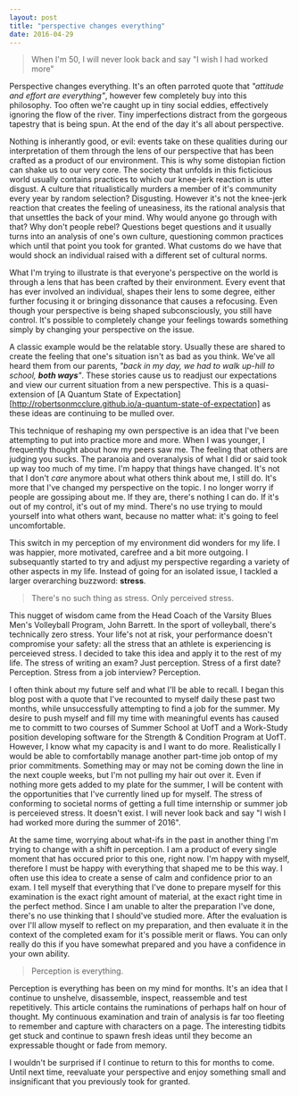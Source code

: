 ```yaml
---
layout: post
title: "perspective changes everything"
date: 2016-04-29
---
```


> When I'm 50, I will never look back and say "I wish I had worked more"

Perspective changes everything. It's an often parroted quote that _"attitude and effort are everything"_, however few completely buy into this philosophy. Too often we're caught up in tiny social eddies, effectively ignoring the flow of the river. Tiny imperfections distract from the gorgeous tapestry that is being spun. At the end of the day it's all about perspective. 

Nothing is inherantly good, or evil: events take on these qualities during our interpretation of them through the lens of our perspective that has been crafted as a product of our environment. This is why some distopian fiction can shake us to our very core. The society that unfolds in this ficticious world usually contains practices to which our knee-jerk reaction is utter disgust. A culture that ritualistically murders a member of it's community every year by random selection? Disgusting. However it's not the knee-jerk reaction that creates the feeling of uneasiness, its the rational analysis that that unsettles the back of your mind. Why would anyone go through with that? Why don't people rebel? Questions beget questions and it usually turns into an analysis of one's own culture, questioning common practices which until that point you took for granted. What customs do we have that would shock an individual raised with a different set of cultural norms. 

What I'm trying to illustrate is that everyone's perspective on the world is through a lens that has been crafted by their environment. Every event that has ever involved an individual, shapes their lens to some degree, either further focusing it or bringing dissonance that causes a refocusing. Even though your perspective is being shaped subconsciously, you still have control. It's possible to completely change your feelings towards something simply by changing your perspective on the issue. 

A classic example would be the relatable story. Usually these are shared to create the feeling that one's situation isn't as bad as you think. We've all heard them from our parents, _"back in my day, we had to walk up-hill to school, **both ways**"_. These stories cause us to readjust our expectations and view our current situation from a new perspective. This is a quasi-extension of [A Quantum State of Expectation][http://robertsonmcclure.github.io/a-quantum-state-of-expectation] as these ideas are continuing to be mulled over. 

This technique of reshaping my own perspective is an idea that I've been attempting to put into practice more and more. When I was younger, I frequently thought about how my peers saw me. The feeling that others are judging you sucks. The paranoia and overanalysis of what I did or said took up way too much of my time. I'm happy that things have changed. It's not that I don't _care_ anymore about what others think about me, I still do. It's more that I've changed my perspective on the topic. I no longer worry if people are gossiping about me. If they are, there's nothing I can do. If it's out of my control, it's out of my mind. There's no use trying to mould yourself into what others want, because no matter what: it's going to feel uncomfortable. 

This switch in my perception of my environment did wonders for my life. I was happier, more motivated, carefree and a bit more outgoing. I subsequantly started to try and adjust my perspective regarding a variety of other aspects in my life. Instead of going for an isolated issue, I tackled a larger overarching buzzword: **stress**. 

> There's no such thing as stress. Only perceived stress. 

This nugget of wisdom came from the Head Coach of the Varsity Blues Men's Volleyball Program, John Barrett. In the sport of volleyball, there's technically zero stress. Your life's not at risk, your performance doesn't compromise your safety: all the stress that an athlete is experiencing is perceieved stress. I decided to take this idea and apply it to the rest of my life. The stress of writing an exam? Just perception. Stress of a first date? Perception. Stress from a job interview? Perception. 

I often think about my future self and what I'll be able to recall. I began this blog post with a quote that I've recounted to myself daily these past two months, while unsuccessfully attempting to find a job for the summer. My desire to push myself and fill my time with meaningful events has caused me to committ to two courses of Summer School at UofT and a Work-Study position developing software for the Strength & Condition Program at UofT. However, I know what my capacity is and I want to do more. Realistically I would be able to comfortablly manage another part-time job ontop of my prior commitments. Something may or may not be coming down the line in the next couple weeks, but I'm not pulling my hair out over it. Even if nothing more gets added to my plate for the summer, I will be content with the opportunities that I've currently lined up for myself. The stress of conforming to societal norms of getting a full time internship or summer job is perceieved stress. It doesn't exist. I will never look back and say "I wish I had worked more during the summer of 2016".

At the same time, worrying about what-ifs in the past in another thing I'm trying to change with a shift in perception. I am a product of every single moment that has occured prior to this one, right now. I'm happy with myself, therefore I must be happy with everything that shaped me to be this way. I often use this idea to create a sense of calm and confidence prior to an exam. I tell myself that everything that I've done to prepare myself for this examination is the exact right amount of material, at the exact right time in the perfect method. Since I am unable to alter the preparation I've done, there's no use thinking that I should've studied more. After the evaluation is over I'll allow myself to reflect on my preparation, and then evaluate it in the context of the completed exam for it's possible merit or flaws. You can only really do this if you have somewhat prepared and you have a confidence in your own ability. 

> Perception is everything. 

Perception is everything has been on my mind for months. It's an idea that I continue to unshelve, disassemble, inspect, reassemble and test repetitively. This article contains the ruminations of perhaps half on hour of thought. My continuous examination and train of analysis is far too fleeting to remember and capture with characters on a page. The interesting tidbits get stuck and continue to spawn fresh ideas until they become an expressable thought or fade from memory. 

I wouldn't be surprised if I continue to return to this for months to come. Until next time, reevaluate your perspective and enjoy something small and insignificant that you previously took for granted. 
